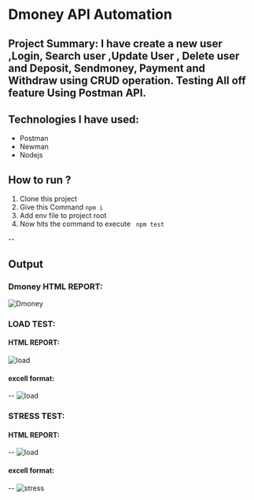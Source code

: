 # Dmoney API Automation

## Project Summary:  I have create a new user ,Login, Search user ,Update User , Delete user and Deposit, Sendmoney, Payment and Withdraw using CRUD operation. Testing All off feature Using Postman API.

## Technologies I have used:
- Postman
- Newman
- Nodejs
## How to run ?
1. Clone this project
2. Give this Command `npm i`
3. Add env file to project root
4. Now hits the command to execute
``` npm test```

--
## Output
### Dmoney HTML REPORT:
![Dmoney](https://github.com/user-attachments/assets/3c8a227d-54be-4008-9132-9ece16ee7483)


### LOAD TEST:
#### HTML REPORT:
![load](https://github.com/user-attachments/assets/cb94598b-19f3-42c9-a16e-fe7233b878ee)
#### excell format:
-- ![load](https://github.com/user-attachments/assets/822919ed-512c-41d6-a8b5-ed7a3362bea7)


### STRESS TEST:
#### HTML REPORT:
-- ![load](https://github.com/user-attachments/assets/6a85e5da-48d3-4309-9895-3873c240e17d)
#### excell format:
-- ![stress](https://github.com/user-attachments/assets/9f64a6db-d2d3-4234-8091-820b935b7fb8)




